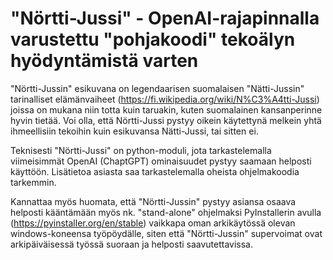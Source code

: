 # "Nörtti-Jussi" - OpenAI-rajapinnalla varustettu "pohjakoodi" tekoälyn hyödyntämistä varten

"Nörtti-Jussin" esikuvana on legendaarisen suomalaisen "Nätti-Jussin" tarinalliset elämänvaiheet (https://fi.wikipedia.org/wiki/N%C3%A4tti-Jussi) joissa on mukana niin totta kuin taruakin, kuten suomalainen kansanperinne hyvin tietää. Voi olla, että Nörtti-Jussi pystyy oikein käytettynä melkein yhtä ihmeellisiin tekoihin kuin esikuvansa Nätti-Jussi, tai sitten ei. 

Teknisesti "Nörtti-Jussi" on python-moduli, jota tarkastelemalla viimeisimmät OpenAI (ChaptGPT) ominaisuudet pystyy saamaan helposti käyttöön. Lisätietoa asiasta saa tarkastelemalla oheista ohjelmakoodia tarkemmin. 

Kannattaa myös huomata, että "Nörtti-Jussin" pystyy asiansa osaava helposti kääntämään myös nk. "stand-alone" ohjelmaksi PyInstallerin avulla (https://pyinstaller.org/en/stable) vaikkapa oman arkikäytössä olevan windows-koneensa työpöydälle, siten että "Nörtti-Jussin" supervoimat ovat arkipäiväisessä työssä suoraan ja helposti saavutettavissa.  




